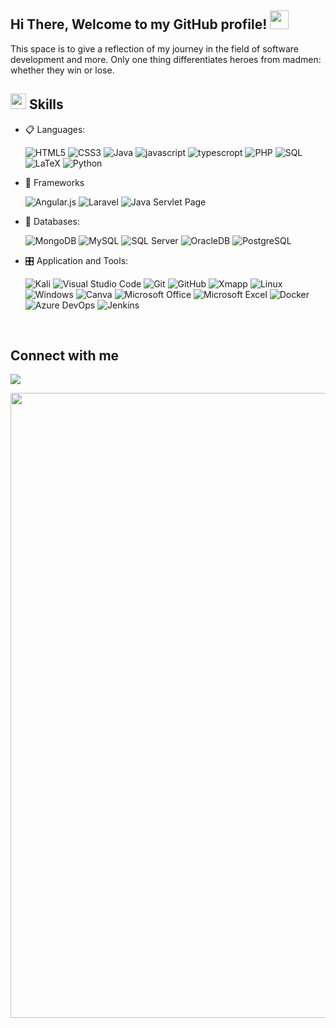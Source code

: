 <h2>Hi There, Welcome to my GitHub profile! <img src="https://github.com/user-attachments/assets/87ff0c3f-e441-4763-b286-435998a60a8d" width="30"></h2>

<p> 
This space is to give a reflection of my journey in the field of software development and more. Only one thing differentiates heroes from madmen: whether they win or lose.
</p>

## <img src="https://media2.giphy.com/media/QssGEmpkyEOhBCb7e1/giphy.gif?cid=ecf05e47a0n3gi1bfqntqmob8g9aid1oyj2wr3ds3mg700bl&rid=giphy.gif" width ="25"><b> Skills</b>

- 📋 Languages: 
    
    ![HTML5](https://img.shields.io/badge/html5-%23E34F26.svg?style=for-the-badge&logo=html5&logoColor=white)
    ![CSS3](https://img.shields.io/badge/css3-%231572B6.svg?style=for-the-badge&logo=css3&logoColor=white)
    ![Java](https://img.shields.io/badge/Java-%23f89820.svg?style=for-the-badge&logo=java&logoColor=white)
    ![javascript](https://img.shields.io/badge/javascript%20-%23323330.svg?&style=for-the-badge&logo=javascript&logoColor=%23F7DF1E)
    ![typescropt](https://img.shields.io/badge/TypeScript-007ACC?style=for-the-badge&logo=typescript&logoColor=white)
    ![PHP](https://img.shields.io/badge/php-%23777BB4.svg?style=for-the-badge&logo=php&logoColor=white)
    ![SQL](https://custom-icon-badges.herokuapp.com/badge/SQL-025E8C.svg?logo=database&logoColor=white)
    ![LaTeX](https://img.shields.io/badge/latex-%23008080.svg?style=for-the-badge&logo=latex&logoColor=white)
    ![Python](https://img.shields.io/badge/python-3670A0?style=for-the-badge&logo=python&logoColor=ffdd54)
    
   
    
- 🎨 Frameworks

   ![Angular.js](https://img.shields.io/badge/angular.js-%23E23237.svg?style=for-the-badge&logo=angularjs&logoColor=white)
   ![Laravel](https://img.shields.io/badge/Laravel-FF2D20?style=for-the-badge&logo=laravel&logoColor=white)
   ![Java Servlet Page](https://img.shields.io/badge/Java%20Servlet%20Page-%23f89820.svg?style=for-the-badge&logo=java&logoColor=white)
    
- 💾 Databases:
    
    ![MongoDB](https://img.shields.io/badge/MongoDB-%234ea94b.svg?&style=for-the-badge&logo=mongodb&logoColor=white) 
    ![MySQL](https://img.shields.io/badge/MySQL-00000F?style=for-the-badge&logo=mysql&logoColor=white)
    ![SQL Server](https://img.shields.io/badge/SQL%20Server-CC2927?style=for-the-badge&logo=microsoft-sql-server&logoColor=white)
    ![OracleDB](https://img.shields.io/badge/OracleDB-F80000?style=for-the-badge&logo=oracle&logoColor=white)
    ![PostgreSQL](https://img.shields.io/badge/PostgreSQL-336791?style=for-the-badge&logo=postgresql&logoColor=white)
    
    
- 🎛️ Application and Tools:


    ![Kali](https://img.shields.io/badge/Kali-268BEE?style=for-the-badge&logo=kalilinux&logoColor=white)
    ![Visual Studio Code](https://img.shields.io/badge/Visual%20Studio%20Code-0078d7.svg?style=for-the-badge&logo=visual-studio-code&logoColor=white)
    ![Git](https://img.shields.io/badge/git-%23F05033.svg?style=for-the-badge&logo=git&logoColor=white)
    ![GitHub](https://img.shields.io/badge/github-%23121011.svg?style=for-the-badge&logo=github&logoColor=white)
    ![Xmapp](https://img.shields.io/badge/Xampp-F37623?style=for-the-badge&logo=xampp&logoColor=white)
    ![Linux](https://img.shields.io/badge/Linux-FCC624?style=for-the-badge&logo=linux&logoColor=black)
    ![Windows](https://img.shields.io/badge/Windows-0078D6?style=for-the-badge&logo=windows&logoColor=white)
    ![Canva](https://img.shields.io/badge/Canva-%2300C4CC.svg?style=for-the-badge&logo=Canva&logoColor=white) 
    ![Microsoft Office](https://img.shields.io/badge/Microsoft_Office-D83B01?style=for-the-badge&logo=microsoft-office&logoColor=white)
    ![Microsoft Excel](https://img.shields.io/badge/Microsoft_Excel-217346?style=for-the-badge&logo=microsoft-excel&logoColor=white)
    ![Docker](https://img.shields.io/badge/docker-%230db7ed.svg?style=for-the-badge&logo=docker&logoColor=white)
    ![Azure DevOps](https://img.shields.io/badge/Azure%20DevOps-0078D4?style=for-the-badge&logo=azuredevops&logoColor=white)
    ![Jenkins](https://img.shields.io/badge/Jenkins-D24939?style=for-the-badge&logo=jenkins&logoColor=white)

    
</p>

<br> 


## Connect with me 

<a href="https://www.linkedin.com/in/donoban-ramón-219ab5275/" target="_blank">
<img src="https://img.shields.io/badge/linkedin-%2300acee.svg?color=405DE6&style=for-the-badge&logo=linkedin&logoColor=white alt=linkedin style="margin-bottom: 5px;" />
</a>
    
<p align="center">
  <img src="https://github.com/user-attachments/assets/a64bb00a-27a3-487b-ae03-f7fb33420574" width="1000">
</p>



<!--
**DonobanR/DonobanR** is a ✨ _special_ ✨ repository because its `README.md` (this file) appears on your GitHub profile.

Here are some ideas to get you started:

- 🔭 I’m currently working on ...
- 🌱 I’m currently learning ...
- 👯 I’m looking to collaborate on ...
- 🤔 I’m looking for help with ...
- 💬 Ask me about ...
- 📫 How to reach me: ...
- 😄 Pronouns: ...
- ⚡ Fun fact: ...
-->
